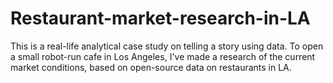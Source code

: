 # Restaurant-market-research-in-LA
 This is a real-life analytical case study on telling a story using data. To open a small robot-run cafe in Los Angeles, I've made a research of the current market conditions, based on open-source data on restaurants in LA. 
